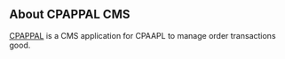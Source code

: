 ## About CPAPPAL CMS

<a href="https://order.cpappal.com">CPAPPAL</a> is a CMS application for CPAAPL to manage order transactions good.
